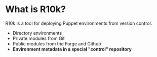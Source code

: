 <!SLIDE>
# What is R10k?

R10k is a tool for deploying Puppet environments from version control.

* Directory environments
* Private modules from Git
* Public modules from the Forge and Github
* **Environment metadata in a special "control" repository**
